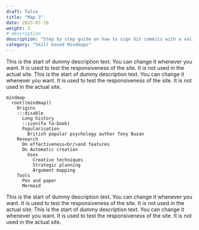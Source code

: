 ```yaml
---
draft: false
title: "Map 3"
date: 2023-07-10
weight: 3
# description
description: "Step by step guide on how to sign Git commits with a valid OpenID Connect identity"
category: "Skill based Mindmaps"
---
```


This is the start of dummy description text. You can change it whenever you want. It is used to test the responsiveness of the site. It is not used in the actual site. This is the start of dummy description text. You can change it whenever you want. It is used to test the responsiveness of the site. It is not used in the actual site. 

```mermaid
mindmap
  root((mindmap))
    Origins
    :::disable
      Long history
      ::icon(fa fa-book)
      Popularisation
        British popular psychology author Tony Buzan
    Research
      On effectiveness<br/>and features
      On Automatic creation
        Uses
          Creative techniques
          Strategic planning
          Argument mapping
    Tools
      Pen and paper
      Mermaid
```

This is the start of dummy description text. You can change it whenever you want. It is used to test the responsiveness of the site. It is not used in the actual site. This is the start of dummy description text. You can change it whenever you want. It is used to test the responsiveness of the site. It is not used in the actual site. 